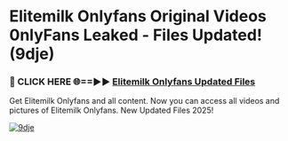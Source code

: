 # Elitemilk Onlyfans Original Videos 0nlyFans Leaked - Files Updated! (9dje)

<h3>🔴 CLICK HERE 🌐==►► <a href="https://tinyurl.com/ehrbuxhb" rel="nofollow">Elitemilk Onlyfans Updated Files</a></h3>

Get Elitemilk Onlyfans and all content. Now you can access all videos and pictures of Elitemilk Onlyfans. New Updated Files 2025!

[![9dje](https://i.imgur.com/lVYEuWS.gif)](https://tinyurl.com/ehrbuxhb)

